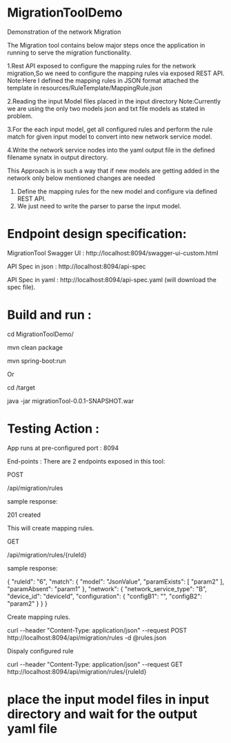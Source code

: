 # MigrationToolDemo
Demonstration of the network Migration

The Migration tool contains below major steps once the application in running to serve the migration functionality.

1.Rest API exposed to configure the mapping rules for the network migration,So we need to configure the mapping rules via exposed REST API.
Note:Here I defined the mapping rules in JSON format attached the template in resources/RuleTemplate/MappingRule.json

2.Reading the input Model files placed in the input directory
Note:Currently we are using the only two models json and txt file models as stated in problem.

3.For the each input model, get all configured rules and perform the rule match for given input model to convert into new network service model.

4.Write the network service nodes into the yaml output file in the defined filename synatx in output directory.

This Approach is in such a way that if new models are getting added in the network only below mentioned changes are needed

1. Define the mapping rules for the new model and configure  via defined REST API.
2. We just need to write the parser to parse the input model.


# Endpoint design specification:

MigrationTool Swagger UI : http://localhost:8094/swagger-ui-custom.html

API Spec in json : http://localhost:8094/api-spec

API Spec in yaml : http://localhost:8094/api-spec.yaml (will download the spec file).

# Build and run :

cd MigrationToolDemo/

mvn clean package

mvn spring-boot:run

Or

cd /target

java -jar migrationTool-0.0.1-SNAPSHOT.war


# Testing Action :

App runs at pre-configured port : 8094

End-points : There are 2 endpoints exposed in this tool:

POST

/api/migration/rules

sample response:

201 created 

This will create  mapping rules.

GET

/api/migration/rules/{ruleId}

sample response:

{
    "ruleId": "6",
    "match": {
        "model": "JsonValue",
        "paramExists": [
            "param2"
        ],
        "paramAbsent": "param1"
    },
    "network": {
        "network_service_type": "B",
        "device_id": "deviceId",
        "configuration": {
            "configB1": "",
            "configB2": "param2"
        }
    }
}

Create mapping rules.

curl --header "Content-Type: application/json" --request POST http://localhost:8094/api/migration/rules -d  @rules.json

Dispaly configured rule 

curl --header "Content-Type: application/json" --request GET http://localhost:8094/api/migration/rules/{ruleId}


# place the input model files in input directory and wait for the output yaml file
